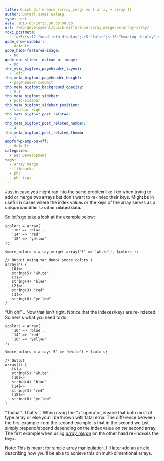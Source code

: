 ```yaml
---
title: Quick Difference (array_merge vs ( array + array ))
author: Dorell James Galang
type: post
date: 2013-05-18T13:50:05+00:00
url: /web-development/quick-difference-array_merge-vs-array-array/
roki_postmeta:
  - 'a:5:{s:17:"head_info_display";s:5:"false";s:15:"heading_display";s:4:"true";s:22:"heading_search_display";s:5:"false";s:22:"heading_social_display";s:4:"true";s:10:"subheading";s:0:"";}'
qode_show-sidebar:
  - default
qode_hide-featured-image:
  - no
qode_use-slider-instead-of-image:
  - no
thb_meta_bigfoot_pageheader_layout:
  - left
thb_meta_bigfoot_pageheader_height:
  - pageheader-compact
thb_meta_bigfoot_background_opacity:
  - 0.5
thb_meta_bigfoot_sidebar:
  - post-sidebar
thb_meta_bigfoot_sidebar_position:
  - sidebar-right
thb_meta_bigfoot_post_related:
  - 1
thb_meta_bigfoot_post_related_number:
  - 4
thb_meta_bigfoot_post_related_thumb:
  - 1
ampforwp-amp-on-off:
  - default
categories:
  - Web Development
tags:
  - array merge
  - lifehacks
  - php
  - php tips
---
```


Just in case you might ran into the same problem like I do when trying to add or merge two arrays but don't want to re-index their keys. Might be in useful in cases where the index values or the keys of the array serves as a unique identifier to other related data.

So let's go take a look at the example below:

    $colors = array(
       '10' => 'blue',
       '14' => 'red',
       '18' => 'yellow'
    );

    $more_colors = array_merge( array('5' => 'white'), $colors );

    // Output using var_dump( $more_colors )
    array(4) {
       [0]=>
       string(5) "white"
       [1]=>
       string(4) "blue"
       [2]=>
       string(3) "red"
       [3]=>
       string(6) "yellow"
    }

&#8220;Uh oh!&#8221;&#8230; Now that isn't right. Notice that the indexes/keys are re-indexed. So here's what you need to do.

    $colors = array(
       '10' => 'blue',
       '14' => 'red',
       '18' => 'yellow'
    );

    $more_colors = array('5' => 'white') + $colors;

    // Output
    array(4) {
       [5]=>
       string(5) "white"
       [10]=>
       string(4) "blue"
       [14]=>
       string(3) "red"
       [18]=>
       string(6) "yellow"
    }

&#8220;Tadaa!&#8221;. That's it. When using the &#8220;+&#8221; operator, ensure that both must of type array or else you'll be thrown with fatal error. The difference between the first example from the second example is that in the second we just simply prepend/append depending on the index value on the second array. The first example when using <a href="http://php.net/manual/en/function.array-merge.php" target="_blank" rel="noopener noreferrer"><em>array_merge</em></a> on the other hand re-indexes the keys.

Note: This is meant for simple array manipulation. I'll later add an article describing how you'll be able to achieve this on multi-dimentional arrays.
